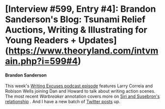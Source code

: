 # [Interview #599, Entry #4]: Brandon Sanderson's Blog: Tsunami Relief Auctions, Writing & Illustrating for Young Readers + Updates](https://www.theoryland.com/intvmain.php?i=599#4)

#### Brandon Sanderson

This week's
[Writing Excuses podcast episode](http://www.writingexcuses.com/2011/03/27/)
features Larry Correia and Robison Wells joining Dan and Howard to talk about writing action scenes. The most recent
*Warbreaker*
annotation covers more on
[Siri and Susebron's relationship](http://brandonsanderson.com/annotation/426/Warbreaker-Chapter-Forty-Eight)
. And I have a new batch of
[Twitter posts](http://brandonsanderson.com/article/74/Tweets-March-21-March-25)
up.

